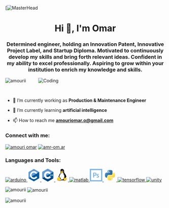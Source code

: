 [![MasterHead](https://www.rathinamcollege.edu.in/wp-content/uploads/2020/06/electrical-eng.png)

<h1 align="center">Hi 👋, I'm Omar</h1>
<h3 align="center">Determined engineer, holding an Innovation Patent, Innovative Project Label, and Startup Diploma. Motivated to continuously develop my skills and bring forth relevant ideas. Confident in my ability to excel professionally. Aspiring to grow within your institution to enrich my knowledge and skills.</h3>
<img align="right" alt="Coding" width="400" src="https://www.rathinamcollege.edu.in/wp-content/uploads/2020/06/electrical-eng.png">

<p align="left"> <img src="https://komarev.com/ghpvc/?username=amourii&label=Profile%20views&color=0e75b6&style=flat" alt="amourii" /> </p>

<p align="left"> <a href="https://twitter.com/" target="blank"><img src="https://img.shields.io/twitter/follow/?logo=twitter&style=for-the-badge" alt="" /></a> </p>

- 🔭 I’m currently working as  **Production & Maintenance Engineer**

- 🌱 I’m currently learning **artificial intelligence**

- 📫 How to reach me **amouriomar.o@gmail.com**

<h3 align="left">Connect with me:</h3>
<p align="left">
<a href="https://fb.com/amouri omar" target="blank"><img align="center" src="https://raw.githubusercontent.com/rahuldkjain/github-profile-readme-generator/master/src/images/icons/Social/facebook.svg" alt="amouri omar" height="30" width="40" /></a>
<a href="https://instagram.com/amr-om.ar" target="blank"><img align="center" src="https://raw.githubusercontent.com/rahuldkjain/github-profile-readme-generator/master/src/images/icons/Social/instagram.svg" alt="amr-om.ar" height="30" width="40" /></a>
</p>

<h3 align="left">Languages and Tools:</h3>
<p align="left"> <a href="https://www.arduino.cc/" target="_blank" rel="noreferrer"> <img src="https://cdn.worldvectorlogo.com/logos/arduino-1.svg" alt="arduino" width="40" height="40"/> </a> <a href="https://www.cprogramming.com/" target="_blank" rel="noreferrer"> <img src="https://raw.githubusercontent.com/devicons/devicon/master/icons/c/c-original.svg" alt="c" width="40" height="40"/> </a> <a href="https://www.w3schools.com/cpp/" target="_blank" rel="noreferrer"> <img src="https://raw.githubusercontent.com/devicons/devicon/master/icons/cplusplus/cplusplus-original.svg" alt="cplusplus" width="40" height="40"/> </a> <a href="https://www.linux.org/" target="_blank" rel="noreferrer"> <img src="https://raw.githubusercontent.com/devicons/devicon/master/icons/linux/linux-original.svg" alt="linux" width="40" height="40"/> </a> <a href="https://www.mathworks.com/" target="_blank" rel="noreferrer"> <img src="https://upload.wikimedia.org/wikipedia/commons/2/21/Matlab_Logo.png" alt="matlab" width="40" height="40"/> </a> <a href="https://www.photoshop.com/en" target="_blank" rel="noreferrer"> <img src="https://raw.githubusercontent.com/devicons/devicon/master/icons/photoshop/photoshop-line.svg" alt="photoshop" width="40" height="40"/> </a> <a href="https://www.python.org" target="_blank" rel="noreferrer"> <img src="https://raw.githubusercontent.com/devicons/devicon/master/icons/python/python-original.svg" alt="python" width="40" height="40"/> </a> <a href="https://www.tensorflow.org" target="_blank" rel="noreferrer"> <img src="https://www.vectorlogo.zone/logos/tensorflow/tensorflow-icon.svg" alt="tensorflow" width="40" height="40"/> </a> <a href="https://unity.com/" target="_blank" rel="noreferrer"> <img src="https://www.vectorlogo.zone/logos/unity3d/unity3d-icon.svg" alt="unity" width="40" height="40"/> </a> </p>

<p><img align="left" src="https://github-readme-stats.vercel.app/api/top-langs?username=amourii&show_icons=true&locale=en&layout=compact" alt="amourii" /></p>

<p>&nbsp;<img align="center" src="https://github-readme-stats.vercel.app/api?username=amourii&show_icons=true&locale=en" alt="amourii" /></p>

<p><img align="center" src="https://github-readme-streak-stats.herokuapp.com/?user=amourii&" alt="amourii" /></p>
